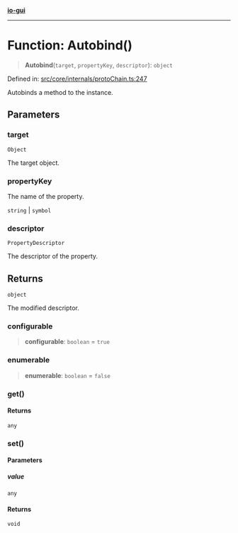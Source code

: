 [**io-gui**](../README.md)

***

# Function: Autobind()

> **Autobind**(`target`, `propertyKey`, `descriptor`): `object`

Defined in: [src/core/internals/protoChain.ts:247](https://github.com/io-gui/io/blob/main/src/core/internals/protoChain.ts#L247)

Autobinds a method to the instance.

## Parameters

### target

`Object`

The target object.

### propertyKey

The name of the property.

`string` | `symbol`

### descriptor

`PropertyDescriptor`

The descriptor of the property.

## Returns

`object`

The modified descriptor.

### configurable

> **configurable**: `boolean` = `true`

### enumerable

> **enumerable**: `boolean` = `false`

### get()

#### Returns

`any`

### set()

#### Parameters

##### value

`any`

#### Returns

`void`
